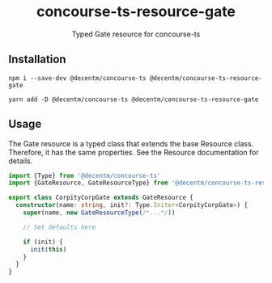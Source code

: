 <h1 align="center">
  concourse-ts-resource-gate
</h1>

<div align="center">

  Typed Gate resource for concourse-ts
</div>

## Installation

`npm i --save-dev @decentm/concourse-ts @decentm/concourse-ts-resource-gate`

`yarn add -D @decentm/concourse-ts @decentm/concourse-ts-resource-gate`

## Usage

The Gate resource is a typed class that extends the base Resource class.
Therefore, it has the same properties. See the Resource documentation for details.

```typescript
import {Type} from '@decentm/concourse-ts'
import {GateResource, GateResourceType} from '@decentm/concourse-ts-resource-gate'

export class CorpityCorpGate extends GateResource {
  constructor(name: string, init?: Type.Initer<CorpityCorpGate>) {
    super(name, new GateResourceType(/*...*/))

    // Set defaults here

    if (init) {
      init(this)
    }
  }
}
```
